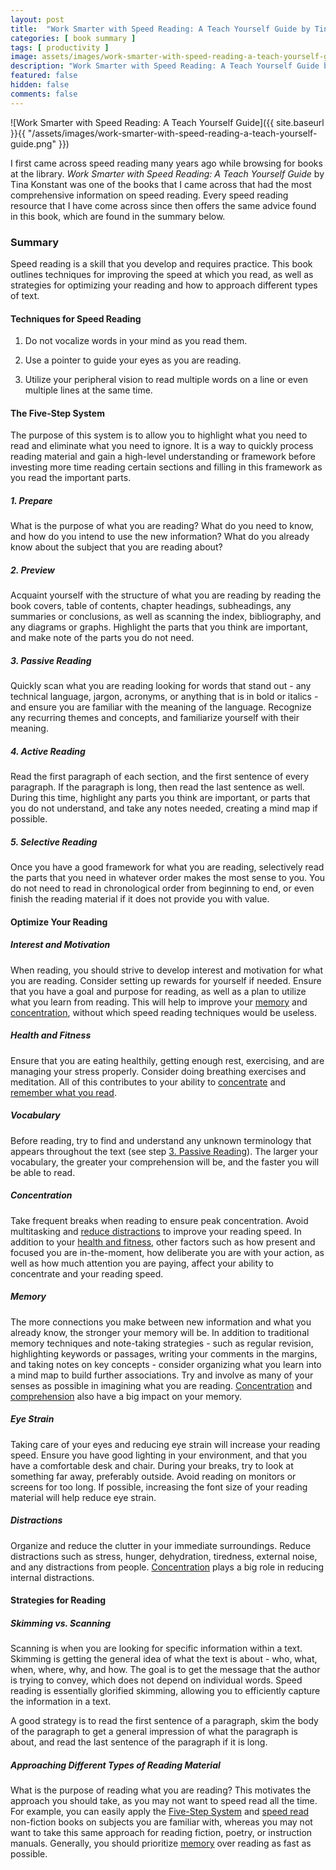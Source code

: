 ```yaml
---
layout: post
title:  "Work Smarter with Speed Reading: A Teach Yourself Guide by Tina Konstant Book Summary"
categories: [ book summary ]
tags: [ productivity ]
image: assets/images/work-smarter-with-speed-reading-a-teach-yourself-guide.png
description: "Work Smarter with Speed Reading: A Teach Yourself Guide by Tina Konstant Book Summary"
featured: false
hidden: false
comments: false
---
```


![Work Smarter with Speed Reading: A Teach Yourself Guide]({{ site.baseurl }}{{ "/assets/images/work-smarter-with-speed-reading-a-teach-yourself-guide.png" }})

I first came across speed reading many years ago while browsing for books at the library. *Work Smarter with Speed Reading: A Teach Yourself Guide* by Tina Konstant was one of the books that I came across that had the most comprehensive information on speed reading. Every speed reading resource that I have come across since then offers the same advice found in this book, which are found in the summary below.

### Summary

Speed reading is a skill that you develop and requires practice. This book outlines techniques for improving the speed at which you read, as well as strategies for optimizing your reading and how to approach different types of text.

#### Techniques for Speed Reading

1. Do not vocalize words in your mind as you read them.

2. Use a pointer to guide your eyes as you are reading.

3. Utilize your peripheral vision to read multiple words on a line or even multiple lines at the same time.

#### The Five-Step System

The purpose of this system is to allow you to highlight what you need to read and eliminate what you need to ignore. It is a way to quickly process reading material and gain a high-level understanding or framework before investing more time reading certain sections and filling in this framework as you read the important parts.

##### 1. Prepare

What is the purpose of what you are reading? What do you need to know, and how do you intend to use the new information? What do you already know about the subject that you are reading about?

##### 2. Preview

Acquaint yourself with the structure of what you are reading by reading the book covers, table of contents, chapter headings, subheadings, any summaries or conclusions, as well as scanning the index, bibliography, and any diagrams or graphs. Highlight the parts that you think are important, and make note of the parts you do not need.

##### 3. Passive Reading

Quickly scan what you are reading looking for words that stand out - any technical language, jargon, acronyms, or anything that is in bold or italics - and ensure you are familiar with the meaning of the language. Recognize any recurring themes and concepts, and familiarize yourself with their meaning.

##### 4. Active Reading

Read the first paragraph of each section, and the first sentence of every paragraph. If the paragraph is long, then read the last sentence as well. During this time, highlight any parts you think are important, or parts that you do not understand, and take any notes needed, creating a mind map if possible.

##### 5. Selective Reading

Once you have a good framework for what you are reading, selectively read the parts that you need in whatever order makes the most sense to you. You do not need to read in chronological order from beginning to end, or even finish the reading material if it does not provide you with value.

#### Optimize Your Reading

##### Interest and Motivation

When reading, you should strive to develop interest and motivation for what you are reading. Consider setting up rewards for yourself if needed. Ensure that you have a goal and purpose for reading, as well as a plan to utilize what you learn from reading. This will help to improve your [memory](#memory) and [concentration](#concentration), without which speed reading techniques would be useless.

##### Health and Fitness

Ensure that you are eating healthily, getting enough rest, exercising, and are managing your stress properly. Consider doing breathing exercises and meditation. All of this contributes to your ability to [concentrate](#concentration) and [remember what you read](#memory).

##### Vocabulary

Before reading, try to find and understand any unknown terminology that appears throughout the text (see step [3. Passive Reading](#3-passive-reading)). The larger your vocabulary, the greater your comprehension will be, and the faster you will be able to read.

##### Concentration

Take frequent breaks when reading to ensure peak concentration. Avoid multitasking and [reduce distractions](#distractions) to improve your reading speed. In addition to your [health and fitness](#health-and-fitness), other factors such as how present and focused you are in-the-moment, how deliberate you are with your action, as well as how much attention you are paying, affect your ability to concentrate and your reading speed.

##### Memory

The more connections you make between new information and what you already know, the stronger your memory will be. In addition to traditional memory techniques and note-taking strategies - such as regular revision, highlighting keywords or passages, writing your comments in the margins, and taking notes on key concepts - consider organizing what you learn into a mind map to build further associations. Try and involve as many of your senses as possible in imagining what you are reading. [Concentration](#concentration) and [comprehension](#3-passive-reading) also have a big impact on your memory.

##### Eye Strain

Taking care of your eyes and reducing eye strain will increase your reading speed. Ensure you have good lighting in your environment, and that you have a comfortable desk and chair. During your breaks, try to look at something far away, preferably outside. Avoid reading on monitors or screens for too long. If possible, increasing the font size of your reading material will help reduce eye strain.

##### Distractions

Organize and reduce the clutter in your immediate surroundings. Reduce distractions such as stress, hunger, dehydration, tiredness, external noise, and any distractions from people. [Concentration](#concentration) plays a big role in reducing internal distractions.

#### Strategies for Reading

##### Skimming vs. Scanning

Scanning is when you are looking for specific information within a text. Skimming is getting the general idea of what the text is about - who, what, when, where, why, and how. The goal is to get the message that the author is trying to convey, which does not depend on individual words. Speed reading is essentially glorified skimming, allowing you to efficiently capture the information in a text.

A good strategy is to read the first sentence of a paragraph, skim the body of the paragraph to get a general impression of what the paragraph is about, and read the last sentence of the paragraph if it is long.


##### Approaching Different Types of Reading Material

What is the purpose of reading what you are reading? This motivates the approach you should take, as you may not want to speed read all the time. For example, you can easily apply the [Five-Step System](#the-five-step-system) and [speed read](#techniques-for-speed-reading) non-fiction books on subjects you are familiar with, whereas you may not want to take this same approach for reading fiction, poetry, or instruction manuals. Generally, you should prioritize [memory](#memory) over reading as fast as possible.
